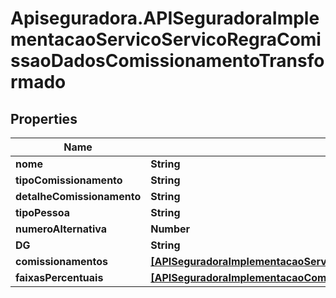 # Apiseguradora.APISeguradoraImplementacaoServicoServicoRegraComissaoDadosComissionamentoTransformado

## Properties
Name | Type | Description | Notes
------------ | ------------- | ------------- | -------------
**nome** | **String** |  | [optional] 
**tipoComissionamento** | **String** |  | [optional] 
**detalheComissionamento** | **String** |  | [optional] 
**tipoPessoa** | **String** |  | [optional] 
**numeroAlternativa** | **Number** |  | [optional] 
**DG** | **String** |  | [optional] 
**comissionamentos** | [**[APISeguradoraImplementacaoServicoServicoRegraComissaoComissionamento]**](APISeguradoraImplementacaoServicoServicoRegraComissaoComissionamento.md) |  | [optional] 
**faixasPercentuais** | [**[APISeguradoraImplementacaoComissoesCondicaoComercialFaixaPercentual]**](APISeguradoraImplementacaoComissoesCondicaoComercialFaixaPercentual.md) |  | [optional] 


